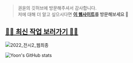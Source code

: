 > 권윤의 깃허브에 방문해주셔서 감사합니다.  
> 저에 대해 더 알고 싶으시다면 **[이 웹사이트](https://doongzi.works/projects/yoon-kwon)를 방문해보세요 🙂**

## [🚕🚐 최신 작업 보러가기 🚌🚗](https://doongzi.works/doongzipedia)

![2022_전시2_웹최종](https://user-images.githubusercontent.com/96626216/183358896-3daebf75-a416-42a1-b98a-88af7264d0b8.jpg)
<!---
![권운](https://user-images.githubusercontent.com/96626216/178883914-c2b6f99b-436c-4e24-848b-616d361e31cf.png)
--->

<!---
yoonk2/yoonk2 is a ✨ special ✨ repository because its `README.md` (this file) appears on your GitHub profile.
You can click the Preview link to take a look at your changes.
--->

![Yoon's GitHub stats](https://github-readme-stats.vercel.app/api?username=yoonk2&show_icons=true&theme=radical)
